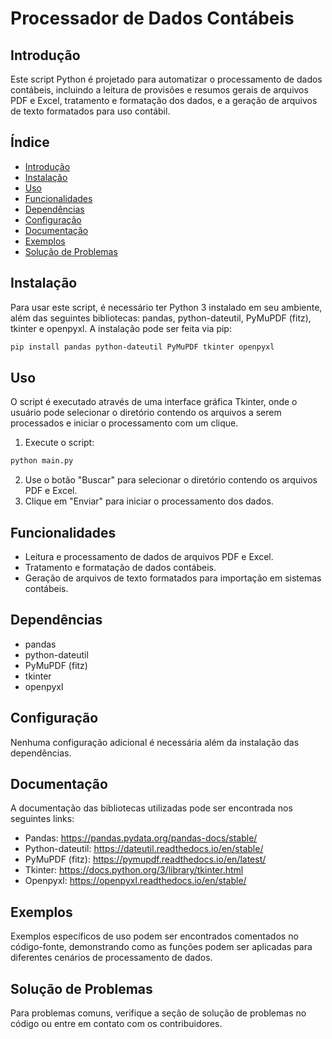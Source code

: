 # Processador de Dados Contábeis

## Introdução
Este script Python é projetado para automatizar o processamento de dados contábeis, incluindo a leitura de provisões e resumos gerais de arquivos PDF e Excel, tratamento e formatação dos dados, e a geração de arquivos de texto formatados para uso contábil.

## Índice
- [Introdução](#introdução)
- [Instalação](#instalação)
- [Uso](#uso)
- [Funcionalidades](#funcionalidades)
- [Dependências](#dependências)
- [Configuração](#configuração)
- [Documentação](#documentação)
- [Exemplos](#exemplos)
- [Solução de Problemas](#solução-de-problemas)

## Instalação
Para usar este script, é necessário ter Python 3 instalado em seu ambiente, além das seguintes bibliotecas: pandas, python-dateutil, PyMuPDF (fitz), tkinter e openpyxl. A instalação pode ser feita via pip:

```bash
pip install pandas python-dateutil PyMuPDF tkinter openpyxl
```

## Uso
O script é executado através de uma interface gráfica Tkinter, onde o usuário pode selecionar o diretório contendo os arquivos a serem processados e iniciar o processamento com um clique.

1. Execute o script:
```bash
python main.py
```
2. Use o botão "Buscar" para selecionar o diretório contendo os arquivos PDF e Excel.
3. Clique em "Enviar" para iniciar o processamento dos dados.

## Funcionalidades
- Leitura e processamento de dados de arquivos PDF e Excel.
- Tratamento e formatação de dados contábeis.
- Geração de arquivos de texto formatados para importação em sistemas contábeis.

## Dependências
- pandas
- python-dateutil
- PyMuPDF (fitz)
- tkinter
- openpyxl

## Configuração
Nenhuma configuração adicional é necessária além da instalação das dependências.

## Documentação
A documentação das bibliotecas utilizadas pode ser encontrada nos seguintes links:

- Pandas: https://pandas.pydata.org/pandas-docs/stable/
- Python-dateutil: https://dateutil.readthedocs.io/en/stable/
- PyMuPDF (fitz): https://pymupdf.readthedocs.io/en/latest/
- Tkinter: https://docs.python.org/3/library/tkinter.html
- Openpyxl: https://openpyxl.readthedocs.io/en/stable/

## Exemplos
Exemplos específicos de uso podem ser encontrados comentados no código-fonte, demonstrando como as funções podem ser aplicadas para diferentes cenários de processamento de dados.

## Solução de Problemas
Para problemas comuns, verifique a seção de solução de problemas no código ou entre em contato com os contribuidores.